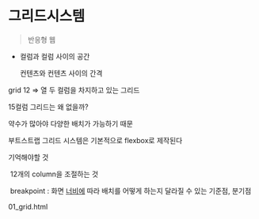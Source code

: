 # 그리드시스템

> 반응형 웹

- 컬럼과 컬럼 사이의 공간

  컨텐츠와 컨텐츠 사이의 간격

grid 12 => 열 두 컬럼을 차지하고 있는 그리드

15컬럼 그리드는 왜 없을까?

약수가 많아야 다양한 배치가 가능하기 때문

부트스트랩 그리드 시스템은 기본적으로 flexbox로 제작된다

기억해야할 것

​	12개의 column을 조절하는 것

​	breakpoint : 화면 <u>너비에</u> 따라 배치를 어떻게 하는지 달라질 수 있는 기준점, 분기점



01_grid.html

